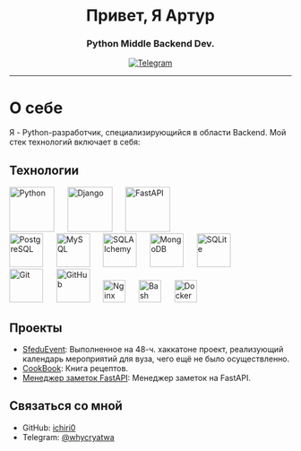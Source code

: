<div id="header" align="center">
    <h1>Привет, Я Артур </h1>
    <h3>Python Middle Backend Dev.</h3>
</div>

<div id="socials" align="center">
  <a href="[telegram-url](https://t.me/whycryatwa)">
    <img src="https://img.shields.io/badge/Telegram-blue?style=for-the-badge&logo=telegram&logoColor=white" alt="Telegram"/>
  </a>
</div>

---




# О себе
Я - Python-разработчик, специализирующийся в области Backend. Мой стек технологий включает в себя:

## Технологии

<img src="https://cdn.jsdelivr.net/gh/devicons/devicon/icons/python/python-original.svg" title="Python" width="80" height="80"/>&nbsp;&nbsp;&nbsp;&nbsp;&nbsp;
<img src="https://cdn.jsdelivr.net/gh/devicons/devicon/icons/django/django-plain-wordmark.svg" title="Django" width="80" height="80"/>&nbsp;&nbsp;&nbsp;&nbsp;&nbsp;
<img src="https://cdn.jsdelivr.net/gh/devicons/devicon/icons/fastapi/fastapi-plain.svg" title="FastAPI" width="80" height="80"/>&nbsp;&nbsp;&nbsp;&nbsp;&nbsp;<br>
<img src="https://cdn.jsdelivr.net/gh/devicons/devicon/icons/postgresql/postgresql-original.svg" title="PostgreSQL" width="60" height="60"/>&nbsp;&nbsp;&nbsp;&nbsp;&nbsp;
<img src="https://cdn.jsdelivr.net/gh/devicons/devicon/icons/mysql/mysql-original.svg" title="MySQL" width="60" height="60"/>&nbsp;&nbsp;&nbsp;&nbsp;&nbsp;
<img src="https://cdn.jsdelivr.net/gh/devicons/devicon/icons/sqlalchemy/sqlalchemy-original.svg" title="SQLAlchemy" width="60" height="60"/>&nbsp;&nbsp;&nbsp;&nbsp;&nbsp;
<img src="https://cdn.jsdelivr.net/gh/devicons/devicon/icons/mongodb/mongodb-original-wordmark.svg" title="MongoDB" width="60" height="60"/>&nbsp;&nbsp;&nbsp;&nbsp;&nbsp;
<img src="https://cdn.jsdelivr.net/gh/devicons/devicon/icons/sqlite/sqlite-original.svg" title="SQLite" width="60" height="60"/>&nbsp;&nbsp;&nbsp;&nbsp;&nbsp;<br>
<img src="https://cdn.jsdelivr.net/gh/devicons/devicon/icons/git/git-plain.svg" title="Git" width="60" height="60"/>&nbsp;&nbsp;&nbsp;&nbsp;&nbsp;
<img src="https://cdn.jsdelivr.net/gh/devicons/devicon/icons/github/github-original.svg" title="GitHub" width="60" height="60"/>&nbsp;&nbsp;&nbsp;&nbsp;&nbsp;
<img src="https://cdn.jsdelivr.net/gh/devicons/devicon/icons/nginx/nginx-original.svg" title="Nginx" width="40" height="40"/>&nbsp;&nbsp;&nbsp;&nbsp;&nbsp;
<img src="https://cdn.jsdelivr.net/gh/devicons/devicon/icons/bash/bash-original.svg" title="Bash" width="40" height="40"/>&nbsp;&nbsp;&nbsp;&nbsp;&nbsp;
<img src="https://cdn.jsdelivr.net/gh/devicons/devicon/icons/docker/docker-original.svg" title="Docker" width="40" height="40"/>&nbsp;&nbsp;&nbsp;&nbsp;&nbsp;


    
## Проекты
- [SfeduEvent](https://github.com/ichiri0/SfeduEventBack): Выполненное на 48-ч. хаккатоне проект, реализующий календарь мероприятий для вуза, чего ещё не было осуществленно.
- [CookBook](https://github.com/ichiri0/TestTaskMirGovorit): Книга рецептов.
- [Менеджер заметок FastAPI](https://github.com/ichiri0/TestFastAPI): Менеджер заметок на FastAPI.

## Связаться со мной
- GitHub: [ichiri0]([ссылка_на_ваш_профиль](https://github.com/ichiri0))
- Telegram: [@whycryatwa](https://t.me/whycryatwa)

